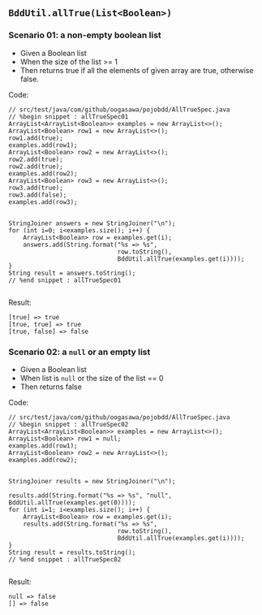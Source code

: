 
## `BddUtil.allTrue(List<Boolean>)`

### Scenario 01: a non-empty boolean list

- Given a Boolean list
- When the size of the list >= 1
- Then returns true if all the elements of given array are true, otherwise false.

Code:

```
// src/test/java/com/github/oogasawa/pojobdd/AllTrueSpec.java
// %begin snippet : allTrueSpec01
ArrayList<ArrayList<Boolean>> examples = new ArrayList<>();
ArrayList<Boolean> row1 = new ArrayList<>();
row1.add(true);
examples.add(row1);
ArrayList<Boolean> row2 = new ArrayList<>();
row2.add(true);
row2.add(true);
examples.add(row2);
ArrayList<Boolean> row3 = new ArrayList<>();
row3.add(true);
row3.add(false);
examples.add(row3);


StringJoiner answers = new StringJoiner("\n");
for (int i=0; i<examples.size(); i++) {
    ArrayList<Boolean> row = examples.get(i);
    answers.add(String.format("%s => %s",
                              row.toString(),
                              BddUtil.allTrue(examples.get(i))));
}
String result = answers.toString();
// %end snippet : allTrueSpec01


```

Result:


````
[true] => true
[true, true] => true
[true, false] => false
````

### Scenario 02: a `null` or an empty list

- Given a Boolean list
- When list is `null` or the size of the list == 0
- Then returns false


Code:

```
// src/test/java/com/github/oogasawa/pojobdd/AllTrueSpec.java
// %begin snippet : allTrueSpec02
ArrayList<ArrayList<Boolean>> examples = new ArrayList<>();
ArrayList<Boolean> row1 = null;
examples.add(row1);
ArrayList<Boolean> row2 = new ArrayList<>();
examples.add(row2);


StringJoiner results = new StringJoiner("\n");

results.add(String.format("%s => %s", "null", BddUtil.allTrue(examples.get(0))));
for (int i=1; i<examples.size(); i++) {
    ArrayList<Boolean> row = examples.get(i);
    results.add(String.format("%s => %s",
                              row.toString(),
                              BddUtil.allTrue(examples.get(i))));
}
String result = results.toString();
// %end snippet : allTrueSpec02


```

Result:



````
null => false
[] => false
````
